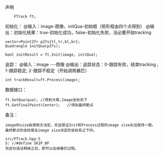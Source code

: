 
声明
```
    FTrack ft;
```


初始化：
@输入：image-图像，initQua-初始框（矩形框由四个点得到）
@输出：初始化结果：true-初始化成功，false-初始化失败，没必要开始tracking

```
vector<Point2f> p2fs{tl,tr,bl,br};
Quadrangle initQua(p2fs);

bool initResult = ft.Init(image, initQua);
```

追踪：
@输入：image ---图像
@输出：追踪状态：0-跟踪失败，结束tracking ;  1-跟踪稳定; 2-跟踪不稳定（开始调用暴匹）

```
int trackResult=ft.Process(image);
```

数据接口：
```
ft.GetQua(qua);	//得到大框,Image坐标系下
ft.GetFinalPoint(Center);	//得到最终靶点
```


备注：
```
image的size由调用方决定，并且保证Init和Process过程的image size永远保持一致。
最终靶点的坐标是在image size决定的坐标系之下的。

src/FTrack.hpp:5 
5: //#define SKIP_BF
将这句话注释掉之后，即可以去掉暴匹过程。

```
